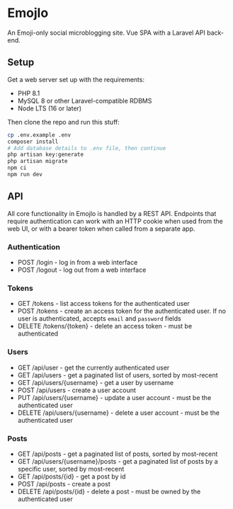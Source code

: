 # Emojlo

An Emoji-only social microblogging site. Vue SPA with a Laravel API back-end.

## Setup

Get a web server set up with the requirements:

- PHP 8.1
- MySQL 8 or other Laravel-compatible RDBMS
- Node LTS (16 or later)

Then clone the repo and run this stuff:

```bash
cp .env.example .env
composer install
# Add database details to .env file, then continue
php artisan key:generate
php artisan migrate
npm ci
npm run dev
```

## API

All core functionality in Emojlo is handled by a REST API. Endpoints that require authentication can work with an HTTP cookie when used from the web UI, or with a bearer token when called from a separate app.

### Authentication

- POST /login - log in from a web interface
- POST /logout - log out from a web interface

### Tokens

- GET /tokens - list access tokens for the authenticated user
- POST /tokens - create an access token for the authenticated user. If no user is authenticated, accepts `email` and `password` fields
- DELETE /tokens/{token} - delete an access token - must be authenticated

### Users

- GET /api/user - get the currently authenticated user
- GET /api/users - get a paginated list of users, sorted by most-recent
- GET /api/users/{username} - get a user by username
- POST /api/users - create a user account
- PUT /api/users/{username} - update a user account - must be the authenticated user
- DELETE /api/users/{username} - delete a user account - must be the authenticated user

### Posts

- GET /api/posts - get a paginated list of posts, sorted by most-recent
- GET /api/users/{username}/posts - get a paginated list of posts by a specific user, sorted by most-recent
- GET /api/posts/{id} - get a post by id
- POST /api/posts - create a post
- DELETE /api/posts/{id} - delete a post - must be owned by the authenticated user
